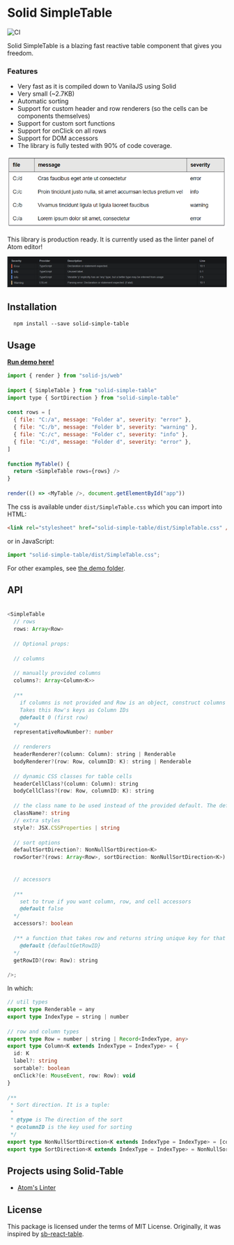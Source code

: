 # Solid SimpleTable

![CI](https://github.com/aminya/solid-simple-table/workflows/CI/badge.svg)

Solid SimpleTable is a blazing fast reactive table component that gives you freedom.

### Features

- Very fast as it is compiled down to VanilaJS using Solid
- Very small (~2.7KB)
- Automatic sorting
- Support for custom header and row renderers (so the cells can be components themselves)
- Support for custom sort functions
- Support for onClick on all rows
- Support for DOM accessors
- The library is fully tested with 90% of code coverage.

![Simple table demo](other/simple-table-demo.gif)

This library is production ready. It is currently used as the linter panel of Atom editor!

![Atom Linter Panel](other/atom-linter-panel.png)

## Installation

      npm install --save solid-simple-table

## Usage

[**Run demo here!**](https://aminya.github.io/solid-simple-table/)

```js
import { render } from "solid-js/web"

import { SimpleTable } from "solid-simple-table"
import type { SortDirection } from "solid-simple-table"

const rows = [
  { file: "C:/a", message: "Folder a", severity: "error" },
  { file: "C:/b", message: "Folder b", severity: "warning" },
  { file: "C:/c", message: "Folder c", severity: "info" },
  { file: "C:/d", message: "Folder d", severity: "error" },
]

function MyTable() {
  return <SimpleTable rows={rows} />
}

render(() => <MyTable />, document.getElementById("app"))
```

The css is available under `dist/SimpleTable.css` which you can import into HTML:

```html
<link rel="stylesheet" href="solid-simple-table/dist/SimpleTable.css" />
```

or in JavaScript:

```js
import "solid-simple-table/dist/SimpleTable.css";
```

For other examples, see [the demo folder](https://github.com/aminya/solid-simple-table/tree/master/demo).

## API

```ts

<SimpleTable
  // rows
  rows: Array<Row>

  // Optional props:

  // columns

  // manually provided columns
  columns?: Array<Column<K>>

  /**
    if columns is not provided and Row is an object, construct columns based on this row
    Takes this Row's keys as Column IDs
    @default 0 (first row)
  */
  representativeRowNumber?: number

  // renderers
  headerRenderer?(column: Column): string | Renderable
  bodyRenderer?(row: Row, columnID: K): string | Renderable

  // dynamic CSS classes for table cells
  headerCellClass?(column: Column): string
  bodyCellClass?(row: Row, columnID: K): string

  // the class name to be used instead of the provided default. The default value is `solid-simple-table light typography`
  className?: string
  // extra styles
  style?: JSX.CSSProperties | string

  // sort options
  defaultSortDirection?: NonNullSortDirection<K>
  rowSorter?(rows: Array<Row>, sortDirection: NonNullSortDirection<K>): Array<Row>


  // accessors

  /**
    set to true if you want column, row, and cell accessors
    @default false
  */
  accessors?: boolean

  /** a function that takes row and returns string unique key for that row
    @default {defaultGetRowID}
  */
  getRowID?(row: Row): string

/>;
```

In which:

```ts
// util types
export type Renderable = any
export type IndexType = string | number

// row and column types
export type Row = number | string | Record<IndexType, any>
export type Column<K extends IndexType = IndexType> = {
  id: K
  label?: string
  sortable?: boolean
  onClick?(e: MouseEvent, row: Row): void
}

/**
 * Sort direction. It is a tuple:
 *
 * @type is The direction of the sort
 * @columnID is the key used for sorting
 */
export type NonNullSortDirection<K extends IndexType = IndexType> = [columnID: K, type: "asc" | "desc"]
export type SortDirection<K extends IndexType = IndexType> = NonNullSortDirection<K> | [columnID: null, type: null]
```

## Projects using Solid-Table

- [Atom's Linter](https://github.com/steelbrain/linter-ui-default)

## License

This package is licensed under the terms of MIT License. Originally, it was inspired by [sb-react-table](https://github.com/steelbrain/react-table/tree/2f8472960a77ca6cf2444c392697772716195bf4).

